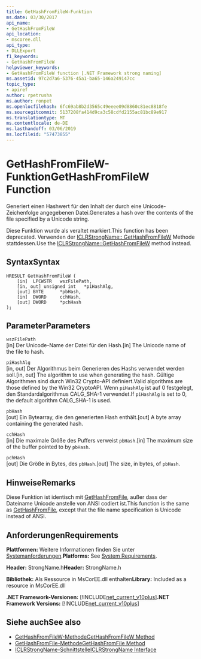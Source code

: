 ```yaml
---
title: GetHashFromFileW-Funktion
ms.date: 03/30/2017
api_name:
- GetHashFromFileW
api_location:
- mscoree.dll
api_type:
- DLLExport
f1_keywords:
- GetHashFromFileW
helpviewer_keywords:
- GetHashFromFileW function [.NET Framework strong naming]
ms.assetid: 97c2d7a6-5376-45a1-ba65-146a249147cc
topic_type:
- apiref
author: rpetrusha
ms.author: ronpet
ms.openlocfilehash: 6fc69ab8b2d3565c49eeee09d8860c81ec8818fe
ms.sourcegitcommit: 5137208fa414d9ca3c58cdfd2155ac81bc89e917
ms.translationtype: MT
ms.contentlocale: de-DE
ms.lasthandoff: 03/06/2019
ms.locfileid: "57473855"
---
```

# <a name="gethashfromfilew-function"></a><span data-ttu-id="f621a-102">GetHashFromFileW-Funktion</span><span class="sxs-lookup"><span data-stu-id="f621a-102">GetHashFromFileW Function</span></span>
<span data-ttu-id="f621a-103">Generiert einen Hashwert für den Inhalt der durch eine Unicode-Zeichenfolge angegebenen Datei.</span><span class="sxs-lookup"><span data-stu-id="f621a-103">Generates a hash over the contents of the file specified by a Unicode string.</span></span>  
  
 <span data-ttu-id="f621a-104">Diese Funktion wurde als veraltet markiert.</span><span class="sxs-lookup"><span data-stu-id="f621a-104">This function has been deprecated.</span></span> <span data-ttu-id="f621a-105">Verwenden der [ICLRStrongName:: GetHashFromFileW](../../../../docs/framework/unmanaged-api/hosting/iclrstrongname-gethashfromfilew-method.md) Methode stattdessen.</span><span class="sxs-lookup"><span data-stu-id="f621a-105">Use the [ICLRStrongName::GetHashFromFileW](../../../../docs/framework/unmanaged-api/hosting/iclrstrongname-gethashfromfilew-method.md) method instead.</span></span>  
  
## <a name="syntax"></a><span data-ttu-id="f621a-106">Syntax</span><span class="sxs-lookup"><span data-stu-id="f621a-106">Syntax</span></span>  
  
```  
HRESULT GetHashFromFileW (   
    [in]  LPCWSTR   wszFilePath,  
    [in, out] unsigned int   *piHashAlg,  
    [out] BYTE      *pbHash,  
    [in]  DWORD     cchHash,  
    [out] DWORD     *pchHash  
);   
```  
  
## <a name="parameters"></a><span data-ttu-id="f621a-107">Parameter</span><span class="sxs-lookup"><span data-stu-id="f621a-107">Parameters</span></span>  
 `wszFilePath`  
 <span data-ttu-id="f621a-108">[in] Der Unicode-Name der Datei für den Hash.</span><span class="sxs-lookup"><span data-stu-id="f621a-108">[in] The Unicode name of the file to hash.</span></span>  
  
 `piHashAlg`  
 <span data-ttu-id="f621a-109">[in, out] Der Algorithmus beim Generieren des Hashs verwendet werden soll.</span><span class="sxs-lookup"><span data-stu-id="f621a-109">[in, out] The algorithm to use when generating the hash.</span></span> <span data-ttu-id="f621a-110">Gültige Algorithmen sind durch Win32 Crypto-API definiert.</span><span class="sxs-lookup"><span data-stu-id="f621a-110">Valid algorithms are those defined by the Win32 CryptoAPI.</span></span> <span data-ttu-id="f621a-111">Wenn `piHashAlg` ist auf 0 festgelegt, den Standardalgorithmus CALG_SHA-1 verwendet.</span><span class="sxs-lookup"><span data-stu-id="f621a-111">If `piHashAlg` is set to 0, the default algorithm CALG_SHA-1 is used.</span></span>  
  
 `pbHash`  
 <span data-ttu-id="f621a-112">[out] Ein Bytearray, die den generierten Hash enthält.</span><span class="sxs-lookup"><span data-stu-id="f621a-112">[out] A byte array containing the generated hash.</span></span>  
  
 `cchHash`  
 <span data-ttu-id="f621a-113">[in] Die maximale Größe des Puffers verweist `pbHash`.</span><span class="sxs-lookup"><span data-stu-id="f621a-113">[in] The maximum size of the buffer pointed to by `pbHash`.</span></span>  
  
 `pchHash`  
 <span data-ttu-id="f621a-114">[out] Die Größe in Bytes, des `pbHash`.</span><span class="sxs-lookup"><span data-stu-id="f621a-114">[out] The size, in bytes, of `pbHash`.</span></span>  
  
## <a name="remarks"></a><span data-ttu-id="f621a-115">Hinweise</span><span class="sxs-lookup"><span data-stu-id="f621a-115">Remarks</span></span>  
 <span data-ttu-id="f621a-116">Diese Funktion ist identisch mit [GetHashFromFile](../../../../docs/framework/unmanaged-api/strong-naming/gethashfromfile-function.md), außer dass der Dateiname Unicode anstelle von ANSI codiert ist.</span><span class="sxs-lookup"><span data-stu-id="f621a-116">This function is the same as [GetHashFromFile](../../../../docs/framework/unmanaged-api/strong-naming/gethashfromfile-function.md), except that the file name specification is Unicode instead of ANSI.</span></span>  
  
## <a name="requirements"></a><span data-ttu-id="f621a-117">Anforderungen</span><span class="sxs-lookup"><span data-stu-id="f621a-117">Requirements</span></span>  
 <span data-ttu-id="f621a-118">**Plattformen:** Weitere Informationen finden Sie unter [Systemanforderungen](../../../../docs/framework/get-started/system-requirements.md).</span><span class="sxs-lookup"><span data-stu-id="f621a-118">**Platforms:** See [System Requirements](../../../../docs/framework/get-started/system-requirements.md).</span></span>  
  
 <span data-ttu-id="f621a-119">**Header:** StrongName.h</span><span class="sxs-lookup"><span data-stu-id="f621a-119">**Header:** StrongName.h</span></span>  
  
 <span data-ttu-id="f621a-120">**Bibliothek:** Als Ressource in MsCorEE.dll enthalten</span><span class="sxs-lookup"><span data-stu-id="f621a-120">**Library:** Included as a resource in MsCorEE.dll</span></span>  
  
 <span data-ttu-id="f621a-121">**.NET Framework-Versionen:** [!INCLUDE[net_current_v10plus](../../../../includes/net-current-v10plus-md.md)]</span><span class="sxs-lookup"><span data-stu-id="f621a-121">**.NET Framework Versions:** [!INCLUDE[net_current_v10plus](../../../../includes/net-current-v10plus-md.md)]</span></span>  
  
## <a name="see-also"></a><span data-ttu-id="f621a-122">Siehe auch</span><span class="sxs-lookup"><span data-stu-id="f621a-122">See also</span></span>
- [<span data-ttu-id="f621a-123">GetHashFromFileW-Methode</span><span class="sxs-lookup"><span data-stu-id="f621a-123">GetHashFromFileW Method</span></span>](../../../../docs/framework/unmanaged-api/hosting/iclrstrongname-gethashfromfilew-method.md)
- [<span data-ttu-id="f621a-124">GetHashFromFile-Methode</span><span class="sxs-lookup"><span data-stu-id="f621a-124">GetHashFromFile Method</span></span>](../../../../docs/framework/unmanaged-api/hosting/iclrstrongname-gethashfromfile-method.md)
- [<span data-ttu-id="f621a-125">ICLRStrongName-Schnittstelle</span><span class="sxs-lookup"><span data-stu-id="f621a-125">ICLRStrongName Interface</span></span>](../../../../docs/framework/unmanaged-api/hosting/iclrstrongname-interface.md)
